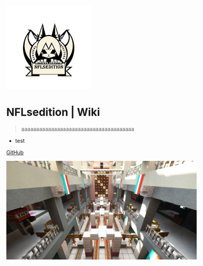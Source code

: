 ![logo](page/icon.png)
# NFLsedition | Wiki
> aaaaaaaaaaaaaaaaaaaaaaaaaaaaaaaaaaaaaa

* test

[GitHub](https://github.com/kyomotoi/wiki/master)

![](page/bj.png)
